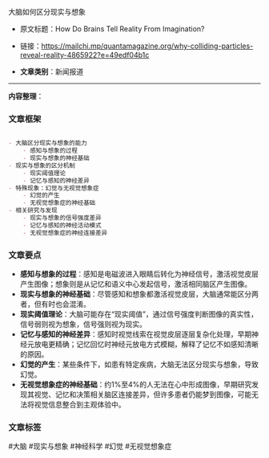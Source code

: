 大脑如何区分现实与想象 
- 原文标题：How Do Brains Tell Reality From Imagination? 
- 链接：https://mailchi.mp/quantamagazine.org/why-colliding-particles-reveal-reality-4865922?e=49edf04b1c 

- **文章类别**：新闻报道 

---

**内容整理**： 

### 文章框架

```markdown

- 大脑区分现实与想象的能力
    - 感知与想象的过程
    - 现实与想象的神经基础
- 现实与想象的区分机制
    - 现实阈值理论
    - 记忆与感知的神经差异
- 特殊现象：幻觉与无视觉想象症
    - 幻觉的产生
    - 无视觉想象症的神经基础
- 相关研究与发现
    - 现实与想象的信号强度差异
    - 记忆与感知的神经活动模式
    - 无视觉想象症的神经连接差异
```

### 文章要点

- **感知与想象的过程**：感知是电磁波进入眼睛后转化为神经信号，激活视觉皮层产生图像；想象则是从记忆和语义中心发起信号，激活相同脑区产生图像。
- **现实与想象的神经基础**：尽管感知和想象都激活视觉皮层，大脑通常能区分两者，但有时也会混淆。
- **现实阈值理论**：大脑可能存在“现实阈值”，通过信号强度判断图像的真实性，信号弱则视为想象，信号强则视为现实。
- **记忆与感知的神经差异**：感知时视觉线索在视觉皮层逐层复杂化处理，早期神经元放电更精确；记忆回忆时神经元放电方式模糊，解释了记忆不如感知清晰的原因。
- **幻觉的产生**：某些条件下，如患有特定疾病，大脑无法区分现实与想象，导致幻觉。
- **无视觉想象症的神经基础**：约1%至4%的人无法在心中形成图像，早期研究发现其视觉、记忆和决策相关脑区连接差异，但许多患者仍能梦到图像，可能无法将视觉信息整合到主观体验中。

### 文章标签
#大脑 #现实与想象 #神经科学 #幻觉 #无视觉想象症

